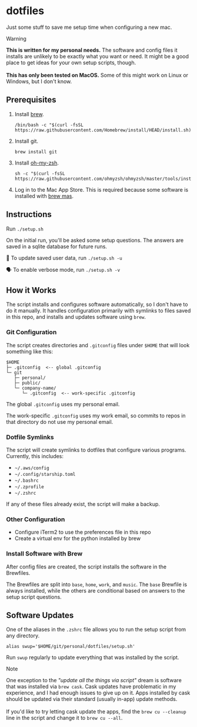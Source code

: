 # dotfiles

Just some stuff to save me setup time when configuring a new mac.

> [!WARNING]
> **This is written for my personal needs.** The software and config files it installs are unlikely to be exactly what you want or need. It might be a good place to get ideas for your own setup scripts, though.<br><br>**This has only been tested on MacOS.** Some of this might work on Linux or Windows, but I don't know.

## Prerequisites

1. Install [brew](https://brew.sh).
    ```
    /bin/bash -c "$(curl -fsSL https://raw.githubusercontent.com/Homebrew/install/HEAD/install.sh)"
    ```
1. Install git.
    ```
    brew install git
    ```
1. Install [oh-my-zsh](http://ohmyz.sh).
    ```
    sh -c "$(curl -fsSL https://raw.githubusercontent.com/ohmyzsh/ohmyzsh/master/tools/install.sh)"
    ```
1. Log in to the Mac App Store. This is required because some software is installed with [brew mas](https://formulae.brew.sh/formula/mas).

## Instructions

Run `./setup.sh`

On the initial run, you'll be asked some setup questions. The answers are saved in a sqlite database for future runs.

💾 To update saved user data, run `./setup.sh -u`

🗣️ To enable verbose mode, run `./setup.sh -v`

## How it Works

The script installs and configures software automatically, so I don't have to do it manually. It handles configuration primarily with symlinks to files saved in this repo, and installs and updates software using `brew`.

### Git Configuration

The script creates directories and `.gitconfig` files under `$HOME` that will look something like this:

```
$HOME
├─ .gitconfig  <-- global .gitconfig
└─ git
   ├─ personal/
   ├─ public/
   └─ company-name/
      └─ .gitconfig  <-- work-specific .gitconfig
```

The global `.gitconfig` uses my personal email.

The work-specific `.gitconfig` uses my work email, so commits to repos in that directory do not use my personal email.

### Dotfile Symlinks

The script will create symlinks to dotfiles that configure various programs. Currently, this includes:

* `~/.aws/config`
* `~/.config/starship.toml`
* `~/.bashrc`
* `~/.zprofile`
* `~/.zshrc`

If any of these files already exist, the script will make a backup.

### Other Configuration

* Configure iTerm2 to use the preferences file in this repo
* Create a virtual env for the python installed by brew

### Install Software with Brew

After config files are created, the script installs the software in the Brewfiles.

The Brewfiles are split into `base`, `home`, `work`, and `music`. The `base` Brewfile is always installed, while the others are conditional based on answers to the setup script questions.

## Software Updates

One of the aliases in the `.zshrc` file allows you to run the setup script from any directory.
```
alias swup='$HOME/git/personal/dotfiles/setup.sh'
```
Run `swup` regularly to update everything that was installed by the script.

> [!NOTE]
> One exception to the _"update all the things via script"_ dream is software that was installed via `brew cask`. Cask updates have problematic in my experience, and I had enough issues to give up on it. Apps installed by cask should be updated via their standard (usually in-app) update methods.<br><br>If you'd like to try letting cask update the apps, find the `brew cu --cleanup` line in the script and change it to `brew cu --all`.
